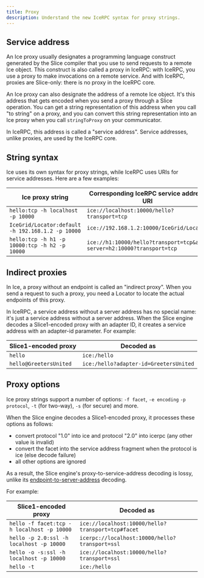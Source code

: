```yaml
---
title: Proxy
description: Understand the new IceRPC syntax for proxy strings.
---
```


## Service address

An Ice proxy usually designates a programming language construct generated by the Slice compiler that you use to send
requests to a remote Ice object. This construct is also called a proxy in IceRPC: with IceRPC, you use a proxy to
make invocations on a remote service. And with IceRPC, proxies are Slice-only: there is no proxy in the IceRPC core.

An Ice proxy can also designate the address of a remote Ice object. It's this address that gets encoded when you send a
proxy through a Slice operation. You can get a string representation of this address when you call "to string" on a
proxy, and you can convert this string representation into an Ice proxy when you call `stringToProxy` on your
communicator.

In IceRPC, this address is called a "service address". Service addresses, unlike proxies, are used by the IceRPC core.

## String syntax

Ice uses its own syntax for proxy strings, while IceRPC uses URIs for service addresses. Here are a few examples:

| Ice proxy string                                  | Corresponding IceRPC service address URI          |
|---------------------------------------------------|---------------------------------------------------|
| `hello:tcp -h localhost -p 10000`                 | `ice://localhost:10000/hello?transport=tcp`       |
| `IceGrid/Locator:default -h 192.168.1.2 -p 10000` | `ice://192.168.1.2:10000/IceGrid/Locator`         |
| `hello:tcp -h h1 -p 10000:tcp -h h2 -p 10000`     | `ice://h1:10000/hello?transport=tcp&alt-server=h2:10000?transport=tcp`|

## Indirect proxies

In Ice, a proxy without an endpoint is called an "indirect proxy". When you send a request to such a proxy, you need a
Locator to locate the actual endpoints of this proxy.

In IceRPC, a service address without a server address has no special name: it's just a service address without a server
address. When the Slice engine decodes a Slice1-encoded proxy with an adapter ID, it creates a service address with an
adapter-id parameter. For example:

| Slice1-encoded proxy                              | Decoded as                                        |
|---------------------------------------------------|---------------------------------------------------|
| `hello`                                           | `ice:/hello`                                      |
| `hello@GreetersUnited`                            | `ice:/hello?adapter-id=GreetersUnited`            |

## Proxy options

Ice proxy strings support a number of options: `-f facet`, `-e encoding` `-p protocol`, `-t` (for two-way), `-s` (for
secure) and more.

When the Slice engine decodes a Slice1-encoded proxy, it processes these options as follows:
 - convert protocol "1.0" into ice and protocol "2.0" into icerpc (any other value is invalid)
 - convert the facet into the service address fragment when the protocol is ice (else decode failure)
 - all other options are ignored

As a result, the Slice engine's proxy-to-service-address decoding is lossy, unlike its
[endpoint-to-server-address](../endpoint#endpoint-options) decoding.

For example:

| Slice1-encoded proxy                              | Decoded as                                        |
|---------------------------------------------------|---------------------------------------------------|
| `hello -f facet:tcp -h localhost -p 10000`        | `ice://localhost:10000/hello?transport=tcp#facet` |
| `hello -p 2.0:ssl -h localhost -p 10000`          | `icerpc://localhost:10000/hello?transport=ssl`    |
| `hello -o -s:ssl -h localhost -p 10000`           | `ice://localhost:10000/hello?transport=ssl`       |
| `hello -t`                                        | `ice:/hello`                                      |
